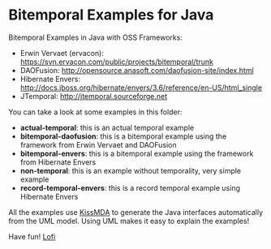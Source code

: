 Bitemporal Examples for Java
============================

Bitemporal Examples in Java with OSS Frameworks:

* Erwin Vervaet (ervacon): https://svn.ervacon.com/public/projects/bitemporal/trunk
* DAOFusion: http://opensource.anasoft.com/daofusion-site/index.html
* Hibernate Envers: http://docs.jboss.org/hibernate/envers/3.6/reference/en-US/html_single
* JTemporal: http://jtemporal.sourceforge.net
 
You can take a look at some examples in this folder:

* **actual-temporal**: this is an actual temporal example
* **bitemporal-daofusion**: this is a bitemporal example using the framework from Erwin Vervaet and DAOFusion
* **bitemporal-envers**: this is a bitemporal example using the framework from Hibernate Envers
* **non-temporal**: this is an example without temporality, very simple example
* **record-temporal-envers**: this is a record temporal example using Hibernate Envers

All the examples use [KissMDA](https://github.com/crowdcode-de/KissMDA) to generate the Java interfaces automatically from the UML model. Using UML makes it easy to explain the examples!

Have fun! 
[Lofi](http://lofidewanto.blogspot.com)
